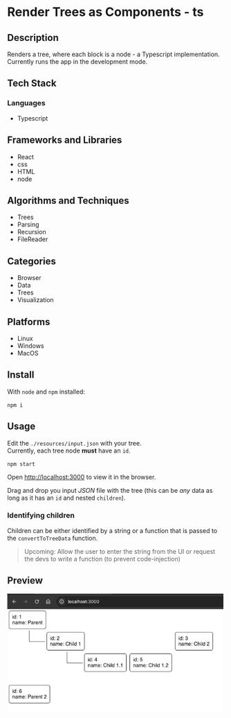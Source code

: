 # Render Trees as Components - ts

## Description

Renders a tree, where each block is a node - a Typescript implementation.
Currently runs the app in the development mode.

## Tech Stack

### Languages

- Typescript

## Frameworks and Libraries

- React
- css
- HTML
- node

## Algorithms and Techniques

- Trees
- Parsing
- Recursion
- FileReader

## Categories

- Browser
- Data
- Trees
- Visualization

## Platforms

- Linux
- Windows
- MacOS

## Install

With `node` and `npm` installed:

```shell
npm i
```

## Usage

Edit the `./resources/input.json` with your tree.\
Currently, each tree node **must** have an `id`.

```shell
npm start
```

Open [http://localhost:3000](http://localhost:3000) to view it in the browser.

Drag and drop you input _JSON_ file with the tree (this can be _any_ data as long as it has an `id` and nested `children`).

### Identifying children

Children can be either identified by a string or a function that is passed to the `convertToTreeData` function.

> Upcoming: Allow the user to enter the string from the UI or request the devs to write a function (to prevent code-injection)

## Preview

<picture>
    <img alt="Preview of rendered tree nodes" src="./src/resources/exampleTreeOuput.png" width="500">
<picture>
